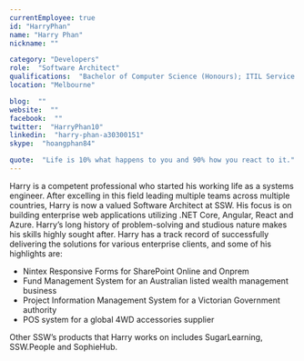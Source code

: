 ```yaml
---
currentEmployee: true
id: "HarryPhan"
name: "Harry Phan"
nickname: ""

category: "Developers"
role:  "Software Architect"
qualifications:  "Bachelor of Computer Science (Honours); ITIL Service Management"
location: "Melbourne"

blog:  ""
website:  ""
facebook:  ""
twitter:  "HarryPhan10"
linkedin:  "harry-phan-a30300151"
skype:  "hoangphan84"

quote:  "Life is 10% what happens to you and 90% how you react to it."
---
```


Harry is a competent professional who started his working life as a systems engineer. After excelling in this field leading multiple teams across multiple countries, Harry is now a valued Software Architect at SSW. His focus is on building enterprise web applications utilizing .NET Core, Angular, React and Azure. 
Harry’s long history of problem-solving and studious nature makes his skills highly sought after. Harry has a track record of successfully delivering the solutions for various enterprise clients, and some of his highlights are:

*	Nintex Responsive Forms for SharePoint Online and Onprem
*	Fund Management System for an Australian listed wealth management business
*	Project Information Management System for a Victorian Government authority
*	POS system for a global 4WD accessories supplier

Other SSW’s products that Harry works on includes SugarLearning, SSW.People and SophieHub.

